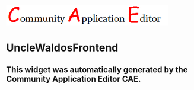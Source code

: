 ![CAE](https://github.com/CAE-Mario/frontendComponent-UncleWaldosFrontend/blob/gh-pages/img/logo.png)  

UncleWaldosFrontend
===================


This widget was automatically generated by the Community Application Editor CAE.  
---------------
